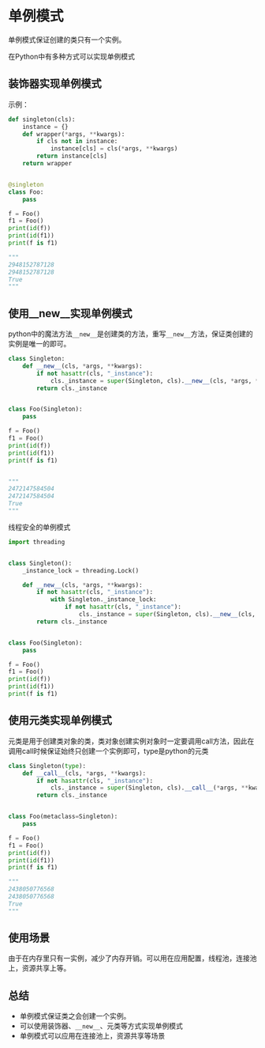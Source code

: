 # 单例模式

单例模式保证创建的类只有一个实例。

在Python中有多种方式可以实现单例模式

## 装饰器实现单例模式

示例：

```python
def singleton(cls):
    instance = {}
    def wrapper(*args, **kwargs):
        if cls not in instance:
            instance[cls] = cls(*args, **kwargs)
        return instance[cls]
    return wrapper


@singleton
class Foo:
    pass

f = Foo()
f1 = Foo()
print(id(f))
print(id(f1))
print(f is f1)

"""
2948152787128
2948152787128
True
"""
```

## 使用\_\_new\_\_实现单例模式

python中的魔法方法`__new__`是创建类的方法，重写`__new__`方法，保证类创建的实例是唯一的即可。

```python
class Singleton:
    def __new__(cls, *args, **kwargs):
        if not hasattr(cls, "_instance"):
            cls._instance = super(Singleton, cls).__new__(cls, *args, **kwargs)
        return cls._instance


class Foo(Singleton):
    pass

f = Foo()
f1 = Foo()
print(id(f))
print(id(f1))
print(f is f1)


"""
2472147584504
2472147584504
True
"""
```

线程安全的单例模式

```python
import threading


class Singleton():
    _instance_lock = threading.Lock()

    def __new__(cls, *args, **kwargs):
        if not hasattr(cls, "_instance"):
            with Singleton._instance_lock:
                if not hasattr(cls, "_instance"):
                    cls._instance = super(Singleton, cls).__new__(cls, *args, **kwargs)
        return cls._instance


class Foo(Singleton):
    pass

f = Foo()
f1 = Foo()
print(id(f))
print(id(f1))
print(f is f1)
```



## 使用元类实现单例模式

元类是用于创建类对象的类，类对象创建实例对象时一定要调用call方法，因此在调用call时候保证始终只创建一个实例即可，type是python的元类

```python
class Singleton(type):
    def __call__(cls, *args, **kwargs):
        if not hasattr(cls, "_instance"):
            cls._instance = super(Singleton, cls).__call__(*args, **kwargs)
        return cls._instance


class Foo(metaclass=Singleton):
    pass

f = Foo()
f1 = Foo()
print(id(f))
print(id(f1))
print(f is f1)

"""
2438050776568
2438050776568
True
"""
```

## 使用场景

由于在内存里只有一实例，减少了内存开销。可以用在应用配置，线程池，连接池上，资源共享上等。

## 总结

- 单例模式保证类之会创建一个实例。
- 可以使用装饰器、`__new__`、元类等方式实现单例模式
- 单例模式可以应用在连接池上，资源共享等场景